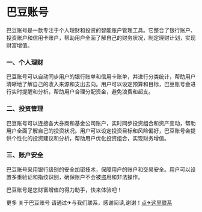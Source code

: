 # 巴豆账号

巴豆账号是一款专注于个人理财和投资的智能账户管理工具。它整合了银行账户、投资账户和信用卡账户，帮助用户全面了解自己的财务状况，制定理财计划，实现财富增值。

### 一、个人理财
巴豆账号可以自动同步用户的银行账单和信用卡账单，并进行分类统计，帮助用户清晰地了解自己的收入来源和支出去向。用户可以设定预算和目标，巴豆账号会进行实时提醒和分析，帮助用户合理分配资金，避免浪费和超支。

### 二、投资管理
巴豆账号可以连接各大券商和基金公司账户，实时同步投资组合和资产变动，帮助用户全面了解自己的投资状况。用户可以设定投资目标和风险偏好，巴豆账号会提供个性化的投资建议和分析，帮助用户优化投资组合，实现财务增值。

### 三、账户安全
巴豆账号采用银行级别的安全加密技术，保障用户的账户和交易安全。用户可以设置多重验证和指纹识别，确保账户不会被盗用和非法操作。

巴豆账号是您财富增值的得力助手，快来体验吧！

更多 关于巴豆账号 请通过✈与我们联系，感谢阅读,谢谢！[点✈这里联系](https://abc.k02.cc)